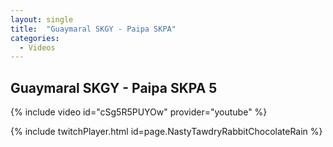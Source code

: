 ```yaml
---
layout: single
title:  "Guaymaral SKGY - Paipa SKPA"
categories:
  - Videos
---
```


## Guaymaral SKGY - Paipa SKPA 5

{% include video id="cSg5R5PUYOw" provider="youtube" %}

{% include twitchPlayer.html id=page.NastyTawdryRabbitChocolateRain %}
